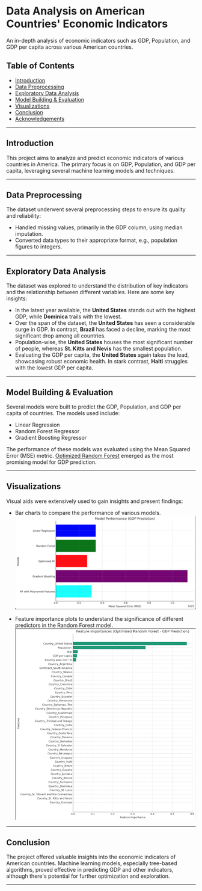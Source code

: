 # Data Analysis on American Countries' Economic Indicators

An in-depth analysis of economic indicators such as GDP, Population, and GDP per capita across various American countries.

## Table of Contents
- [Introduction](#introduction)
- [Data Preprocessing](#data-preprocessing)
- [Exploratory Data Analysis](#exploratory-data-analysis)
- [Model Building & Evaluation](#model-building--evaluation)
- [Visualizations](#visualizations)
- [Conclusion](#conclusion)
- [Acknowledgements](#acknowledgements)

---

## Introduction

This project aims to analyze and predict economic indicators of various countries in America. The primary focus is on GDP, Population, and GDP per capita, leveraging several machine learning models and techniques.

---

## Data Preprocessing

The dataset underwent several preprocessing steps to ensure its quality and reliability:
- Handled missing values, primarily in the GDP column, using median imputation.
- Converted data types to their appropriate format, e.g., population figures to integers.

---

## Exploratory Data Analysis

The dataset was explored to understand the distribution of key indicators and the relationship between different variables. Here are some key insights:

- In the latest year available, the **United States** stands out with the highest GDP, while **Dominica** trails with the lowest.
- Over the span of the dataset, the **United States** has seen a considerable surge in GDP. In contrast, **Brazil** has faced a decline, marking the most significant drop among all countries.
- Population-wise, the **United States** houses the most significant number of people, whereas **St. Kitts and Nevis** has the smallest population.
- Evaluating the GDP per capita, the **United States** again takes the lead, showcasing robust economic health. In stark contrast, **Haiti** struggles with the lowest GDP per capita.

---

## Model Building & Evaluation

Several models were built to predict the GDP, Population, and GDP per capita of countries. The models used include:
- Linear Regression
- Random Forest Regressor
- Gradient Boosting Regressor

The performance of these models was evaluated using the Mean Squared Error (MSE) metric. [Optimized Random Forest](main.py) emerged as the most promising model for GDP prediction.

---

## Visualizations

Visual aids were extensively used to gain insights and present findings:
- Bar charts to compare the performance of various models.
![Bar Chart](NA_IM/Bar.png)

- Feature importance plots to understand the significance of different predictors in the Random Forest model.
![Feature Importance](NA_IM/Imp.png)

---

## Conclusion

The project offered valuable insights into the economic indicators of American countries. Machine learning models, especially tree-based algorithms, proved effective in predicting GDP and other indicators, although there's potential for further optimization and exploration.

---

